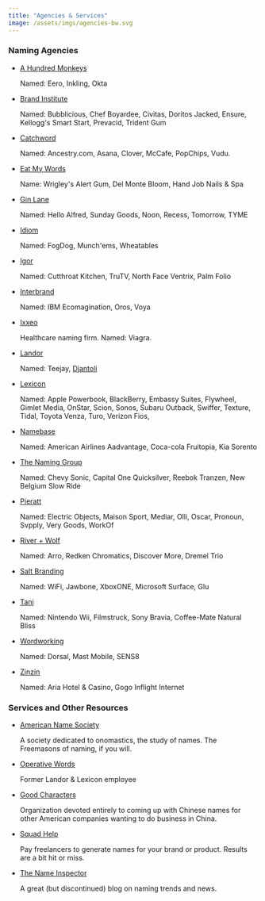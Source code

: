 ```yaml
---
title: "Agencies & Services"
image: /assets/imgs/agencies-bw.svg
---
```


### Naming Agencies

- [A Hundred Monkeys](http://www.ahundredmonkeys.com/)

  Named: Eero, Inkling, Okta

- [Brand Institute](http://www.brandinstitute.com/experience_consumer.asp)

  Named: Bubblicious, Chef Boyardee, Civitas, Doritos Jacked, Ensure, Kellogg's Smart Start, Prevacid, Trident Gum

- [Catchword](http://catchwordbranding.com/full-portfolio/#?sort=acf.tbcw_full_portfolio_custom_sort_order)

  Named: Ancestry.com, Asana, Clover, McCafe, PopChips, Vudu.

- [Eat My Words](http://eatmywords.com/)

  Name: Wrigley's Alert Gum, Del Monte Bloom, Hand Job Nails & Spa

- [Gin Lane](https://www.ginlane.com/#our-work)

  Named: Hello Alfred, Sunday Goods, Noon, Recess, Tomorrow, TYME

- [Idiom](http://idiomnaming.com/projects/)

  Named: FogDog, Munch'ems, Wheatables

- [Igor](https://www.igorinternational.com/clients/case-studies-naming-agencies.php)

  Named: Cutthroat Kitchen, TruTV, North Face Ventrix, Palm Folio

- [Interbrand](http://interbrand.com/services/naming/)

  Named: IBM Ecomagination, Oros, Voya

- [Ixxeo](http://ixxeo.com/)

  Healthcare naming firm. Named: Viagra.

- [Landor](https://landor.com/)

  Named: Teejay, [Djantoli](https://landor.com/work/djantoli)

- [Lexicon](https://www.lexiconbranding.com/)

  Named: Apple Powerbook, BlackBerry, Embassy Suites, Flywheel, Gimlet Media, OnStar, Scion, Sonos, Subaru Outback, Swiffer, Texture, Tidal, Toyota Venza, Turo, Verizon Fios,

- [Namebase](http://www.namebase.com/)

  Named: American Airlines Aadvantage, Coca-cola Fruitopia, Kia Sorento
  
- [The Naming Group](http://thenaminggroup.com/work/)

  Named: Chevy Sonic, Capital One Quicksilver, Reebok Tranzen, New Belgium Slow Ride

- [Pieratt](http://pieratt.com/)

  Named: Electric Objects, Maison Sport, Mediar, Olli, Oscar, Pronoun, Svpply, Very Goods, WorkOf
  
- [River + Wolf](https://riverandwolf.com/work/)

  Named: Arro, Redken Chromatics, Discover More, Dremel Trio
  
- [Salt Branding](http://www.saltbranding.com/)
  
  Named: WiFi, Jawbone, XboxONE, Microsoft Surface, Glu

- [Tanj](https://tanj.co)

  Named: Nintendo Wii, Filmstruck, Sony Bravia, Coffee-Mate Natural Bliss

- [Wordworking](http://www.wordworking.com/)

  Named: Dorsal, Mast Mobile, SENS8

- [Zinzin](https://www.zinzin.com/)
  
  Named: Aria Hotel & Casino, Gogo Inflight Internet

### Services and Other Resources

- [American Name Society](http://www.americannamesociety.org/)

  A society dedicated to onomastics, the study of names. The
  Freemasons of naming, if you will.

- [Operative Words](http://operativewords.blogspot.com/)

  Former Landor & Lexicon employee

- [Good Characters](https://service.goodcharacters.com/brand/)

  Organization devoted entirely to coming up with Chinese names for other American companies wanting to do business in China.

- [Squad Help](http://www.squadhelp.com/)

  Pay freelancers to generate names for your brand or product. Results are a bit hit or miss.

- [The Name Inspector](http://www.thenameinspector.com/)

  A great (but discontinued) blog on naming trends and news.
